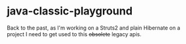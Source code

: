 java-classic-playground
=======================

Back to the past, as I'm working on a Struts2 and plain Hibernate on a project I
need to get used to this ~~obsolete~~ legacy apis.
